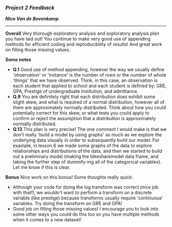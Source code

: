 ### ***Project 2 Feedback***

***Nico Van de Bovenkamp***
***

**Overall** Very thorough exploratory analysis and exploratory analysis plan you have laid out! You continue to make very good use of appending methods for efficient coding and reproducibility of results! And great work on filling those missing values.

**Some notes**

* **Q.1** Good use of method appending, however the way we usually define 'observation' or 'instance' is the number of rows or the number of whole 'things' that we have observed. Think, in this case, an observation is each student that applied to school and each student is defined by: GRE, GPA, Prestige of undergraduate institution, and admittance.
* **Q.9** You are definitely right that each distribution does exhibit some slight skew, and what is required of a normal distribution, however all of them are approximately normally distributed. Think about how you could potentially correct for this skew, or what tests you could apply to confirm or reject the assumption that a distribution is approximately normally distributed.
* **Q.13** This plan is very precise! The one comment I would make is that we don't really 'build a model by using graphs' as much as we explore the underlying data visually in order to subsequently build our model. For example, in lesson 6 we made some graphs of the data to explore relationships and distributions of the data, and then we started to build out a preliminary model (making the bikesharemodel data frame, and taking the further step of dummify-ing all of the categorical variables). Let me know if this is clear.

**Bonus** Nice work on this bonus! Some thoughts really quick:
* Although your code for doing the log transform was correct (nice job with that!), we wouldn't want to perform a transform on a discrete variable (like prestige) because transforms usually require 'continuous' variables. Try doing the transform on GRE and GPA!
* Good job on filling those missing values! I encourage you to look into some other ways you could do this too so you have multiple methods when it comes to a new dataset!
